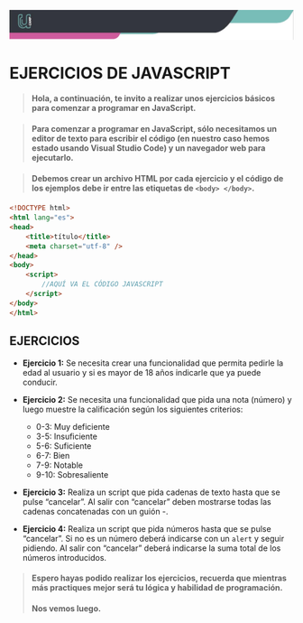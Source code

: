 ![Banner](imagenes/banner.png)

# EJERCICIOS DE JAVASCRIPT

>#### Hola, a continuación, te invito a realizar unos ejercicios básicos para comenzar a programar en JavaScript.

>#### Para comenzar a programar en JavaScript, sólo necesitamos un editor de texto para escribir el código (en nuestro caso hemos estado usando Visual Studio Code) y un navegador web para ejecutarlo. 

>#### Debemos crear un archivo HTML por cada ejercicio y el código de los ejemplos debe ir entre las etiquetas de `<body> </body>`.


``````html
<!DOCTYPE html>
<html lang="es">
<head>
	<title>título</title>
	<meta charset="utf-8" />
</head>
<body>
	<script>
		//AQUÍ VA EL CÓDIGO JAVASCRIPT
	</script>
</body>
</html>

``````

## EJERCICIOS

- **Ejercicio 1:** Se necesita crear una funcionalidad que permita pedirle la edad al usuario y si es mayor de 18 años indicarle que ya puede conducir.

- **Ejercicio 2:** Se necesita una funcionalidad que pida una nota (número) y luego muestre la calificación según los siguientes criterios:
  -   0-3: Muy deficiente
  -   3-5: Insuficiente
  -   5-6: Suficiente
  -   6-7: Bien
  -   7-9: Notable
  -   9-10: Sobresaliente

- **Ejercicio 3:** Realiza un script que pida cadenas de texto hasta que se pulse “cancelar”. Al salir con “cancelar” deben mostrarse todas las cadenas concatenadas con un guión -.

- **Ejercicio 4:** Realiza un script que pida números hasta que se pulse “cancelar”. Si no es un número deberá indicarse con un `alert` y seguir pidiendo. Al salir con “cancelar” deberá indicarse la suma total de los números introducidos.

>#### Espero hayas podido realizar los ejercicios, recuerda que mientras más practiques mejor será tu lógica y habilidad de programación.
>#### Nos vemos luego.

   
